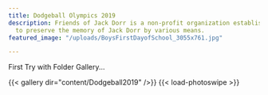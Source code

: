 ```yaml
---
title: Dodgeball Olympics 2019
description: Friends of Jack Dorr is a non-profit organization established in 2019
  to preserve the memory of Jack Dorr by various means.
featured_image: "/uploads/BoysFirstDayofSchool_3055x761.jpg"

---
```



First Try with Folder Gallery...

{{< gallery dir="content/Dodgeball2019" />}} {{< load-photoswipe >}}